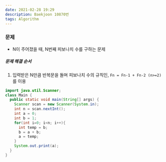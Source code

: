 ```yaml
---
date: 2021-02-28 19:29
description: Baekjoon 10870번
tags: Algorithm
---
```


### 문제
* N이 주어졌을 때, N번째 피보나치 수를 구하는 문제

##### 문제 해결 순서
1. 입력받은 N만큼 반복문을 돌며 피보나치 수의 규칙인, `Fn = Fn-1 + Fn-2 (n>=2)`를 이용

```java
import java.util.Scanner;
class Main {
  public static void main(String[] args) {
    Scanner scan = new Scanner(System.in);
    int n = scan.nextInt();
    int a = 0;
    int b = 1;
    for(int i=0; i<n; i++){
      int temp = b;
      b = a + b;
      a = temp;
    }
    System.out.print(a);
  }
}
```
